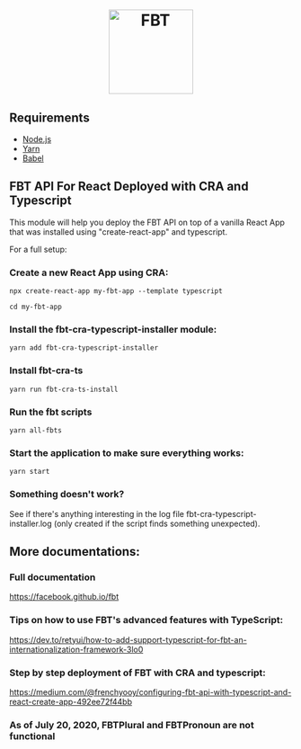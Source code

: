 <h1 align="center">
  <img src="https://facebook.github.io/fbt/img/fbt.png" height="150" width="150" alt="FBT"/>
</h1>

## Requirements

- [Node.js](https://nodejs.org/)
- [Yarn](https://yarnpkg.com/)
- [Babel](https://babeljs.io/)

## FBT API For React Deployed with CRA and Typescript

This module will help you deploy the FBT API on top of a vanilla React App that was installed using "create-react-app" and typescript.

For a full setup:

### Create a new React App using CRA:

`npx create-react-app my-fbt-app --template typescript`

`cd my-fbt-app`

### Install the fbt-cra-typescript-installer module:

`yarn add fbt-cra-typescript-installer`

### Install fbt-cra-ts

`yarn run fbt-cra-ts-install`

### Run the fbt scripts

`yarn all-fbts`

### Start the application to make sure everything works: 

`yarn start`

### Something doesn't work?

See if there's anything interesting in the log file fbt-cra-typescript-installer.log (only created if the script finds something unexpected).

## More documentations:

### Full documentation

https://facebook.github.io/fbt

### Tips on how to use FBT's advanced features with TypeScript:

https://dev.to/retyui/how-to-add-support-typescript-for-fbt-an-internationalization-framework-3lo0

### Step by step deployment of FBT with CRA and typescript:

https://medium.com/@frenchyooy/configuring-fbt-api-with-typescript-and-react-create-app-492ee72f44bb


### As of July 20, 2020, FBTPlural and FBTPronoun are not functional